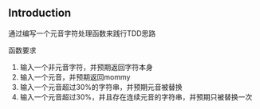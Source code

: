 ## Introduction
通过编写一个元音字符处理函数来践行TDD思路  

函数要求   
 
1. 输入一个非元音字符，并预期返回字符本身
1. 输入一个元音，并预期返回mommy
1. 输入一个元音超过30%的字符串，并预期元音被替换
1. 输入一个元音超过30%，并且存在连续元音的字符串，并预期只被替换一次

